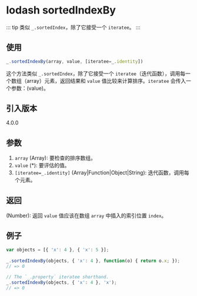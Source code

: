 # lodash sortedIndexBy

::: tip
类似 `_.sortedIndex`，除了它接受一个 `iteratee`。
:::

## 使用

```javascript
_.sortedIndexBy(array, value, [iteratee=_.identity])
```

这个方法类似 `_.sortedIndex`，除了它接受一个 `iteratee`（迭代函数），调用每一个数组（array）元素，返回结果和 `value` 值比较来计算排序。`iteratee` 会传入一个参数：(value)。

## 引入版本

4.0.0

## 参数

1. `array` (Array): 要检查的排序数组。
2. `value` (*): 要评估的值。
3. `[iteratee=_.identity]` (Array|Function|Object|String): 迭代函数，调用每个元素。

## 返回

(Number): 返回 `value` 值应该在数组 `array` 中插入的索引位置 `index`。

## 例子

```javascript
var objects = [{ 'x': 4 }, { 'x': 5 }];
 
_.sortedIndexBy(objects, { 'x': 4 }, function(o) { return o.x; });
// => 0
 
// The `_.property` iteratee shorthand.
_.sortedIndexBy(objects, { 'x': 4 }, 'x');
// => 0
```
